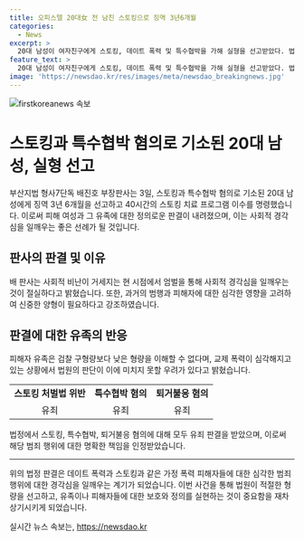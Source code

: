 ```yaml
---
title: 오피스텔 20대女 전 남친 스토킹으로 징역 3년6개월
categories:
  - News
excerpt: >
  20대 남성이 여자친구에게 스토킹, 데이트 폭력 및 특수협박을 가해 실형을 선고받았다. 법원은 사회적 비난을 고려해 엄벌을 요구하며, 특수협박 등으로 징역 3년 6개월을 선고했다. 유족은 형량 감소에 불만을 표현하며 교제 폭력 문제 제기했다. (단어 수: 46, 문자 수: 196)
feature_text: >
  20대 남성이 여자친구에게 스토킹, 데이트 폭력 및 특수협박을 가해 실형을 선고받았다. 법원은 사회적 비난을 고려해 엄벌을 요구하며, 특수협박 등으로 징역 3년 6개월을 선고했다. 유족은 형량 감소에 불만을 표현하며 교제 폭력 문제 제기했다. (단어 수: 46, 문자 수: 196)
image: 'https://newsdao.kr/res/images/meta/newsdao_breakingnews.jpg'
---
```


<p><img src="https://newsdao.kr/res/images/meta/newsdao_breakingnews.jpg" alt="firstkoreanews 속보" /></p>

<h1 data-ke-size="size26">스토킹과 특수협박 혐의로 기소된 20대 남성, 실형 선고</h1>

<p data-ke-size="size16">부산지법 형사7단독 배진호 부장판사는 3일, 스토킹과 특수협박 혐의로 기소된 20대 남성에게 징역 3년 6개월을 선고하고 40시간의 스토킹 치료 프로그램 이수를 명령했습니다. 이로써 피해 여성과 그 유족에 대한 정의로운 판결이 내려졌으며, 이는 사회적 경각심을 일깨우는 좋은 선례가 될 것입니다.</p>

<h2 data-ke-size="size24">판사의 판결 및 이유</h2>

<p data-ke-size="size16">배 판사는 사회적 비난이 거세지는 현 시점에서 엄벌을 통해 사회적 경각심을 일깨우는 것이 절실하다고 밝혔습니다. 또한, 과거의 범행과 피해자에 대한 심각한 영향을 고려하여 신중한 양형이 필요하다고 강조하였습니다.</p>

<h2 data-ke-size="size24">판결에 대한 유족의 반응</h2>

<p data-ke-size="size16">피해자 유족은 검찰 구형량보다 낮은 형량을 이해할 수 없다며, 교제 폭력이 심각해지고 있는 상황에서 법원의 판단이 이에 미치지 못할 우려가 있다고 밝혔습니다.</p>

<table>
    <tr>
        <td style="text-align: center; height: 17px;"><b>스토킹 처벌법 위반</b></td>
        <td style="text-align: center; height: 17px;"><b>특수협박 혐의</b></td>
        <td style="text-align: center; height: 17px;"><b>퇴거불응 혐의</b></td>
    </tr>
    <tr>
        <td style="text-align: center; height: 17px;">유죄</td>
        <td style="text-align: center; height: 17px;">유죄</td>
        <td style="text-align: center; height: 17px;">유죄</td>
    </tr>
</table>

<p data-ke-size="size16">법정에서 스토킹, 특수협박, 퇴거불응 혐의에 대해 모두 유죄 판결을 받았으며, 이로써 해당 범죄 행위에 대한 명확한 책임을 인정받았습니다.</p>

<hr data-ke-size="normal">

<p data-ke-size="size16">위의 법정 판결은 데이트 폭력과 스토킹과 같은 가정 폭력 피해자들에 대한 심각한 범죄행위에 대한 경각심을 일깨우는 계기가 되었습니다. 이번 사건을 통해 법원이 적절한 형량을 선고하고, 유족이나 피해자들에 대한 보호와 정의를 실현하는 것이 중요함을 재차 상기시키게 되었습니다.</p>
실시간 뉴스 속보는, <a href="https://newsdao.kr" rel="dofollow">https://newsdao.kr</a>



